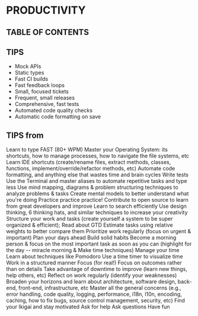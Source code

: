 
# PRODUCTIVITY

## TABLE OF CONTENTS

## TIPS

- Mock APIs
- Static types
- Fast CI builds
- Fast feedback loops
- Small, focused tickets
- Frequent, small releases
- Comprehensive, fast tests
- Automated code quality checks
- Automatic code formatting on save


## TIPS from 

Learn to type FAST (80+ WPM)
Master your Operating System: its shortcuts, how to manage processes, how to navigate the file systems, etc
Learn IDE shortcuts (create/rename files, extract methods, classes, functions, implement/override/refactor methods, etc)
Automate code formatting, and anything else that wastes time and brain cycles
Write tests
Use the Terminal and master aliases to automate repetitive tasks and type less
Use mind mapping, diagrams & problem structuring techniques to analyze problems & tasks
Create mental models to better understand what you're doing
Practice practice practice!
Contribute to open source to learn from great developers and improve
Learn to search efficiently
Use design thinking, 6 thinking hats, and similar techniques to increase your creativity
Structure your work and tasks (create yourself a system to be super organized & efficient); Read about GTD
Estimate tasks using relative weights to better compare them
Prioritize work regularly (focus on urgent & important)
Plan your days ahead
Build solid habits
Become a morning person & focus on the most important task as soon as you can (highlight for the day -- miracle morning & Make time techniques)
Manage your time
Learn about techniques like Pomodoro
Use a time timer to visualize time
Work in a structured manner
Focus (for real!)
Focus on outcomes rather than on details
Take advantage of downtime to improve (learn new things, help others, etc)
Reflect on work regularly (identify your weaknesses)
Broaden your horizons and learn about architecture, software design, back-end, front-end, infrastructure, etc
Master all the general concerns (e.g., error handling, code quality, logging, performance, i18n, l10n, encoding, caching, how to fix bugs, source control management, security, etc)
Find your Ikigai and stay motivated
Ask for help
Ask questions
Have fun